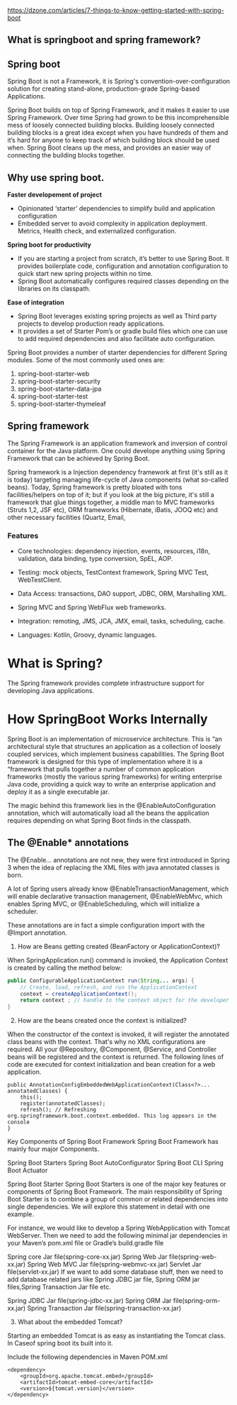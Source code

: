 https://dzone.com/articles/7-things-to-know-getting-started-with-spring-boot

## What is springboot and spring framework?


## Spring boot
Spring Boot is not a Framework, it is Spring's convention-over-configuration solution for creating stand-alone, production-grade Spring-based Applications.

Spring Boot builds on top of Spring Framework, and it makes it easier to use Spring Framework. Over time Spring had grown to be this incomprehensible mess of loosely connected building blocks. Building loosely connected building blocks is a great idea except when you have hundreds of them and it’s hard for anyone to keep track of which building block should be used when. Spring Boot cleans up the mess, and provides an easier way of connecting the building blocks together.

## Why use spring boot.

**Faster developement of project**

* Opinionated ‘starter’ dependencies to simplify build and application configuration
* Embedded server to avoid complexity in application deployment. Metrics, Health check, and externalized configuration.

**Spring boot for productivity** 
* If you are starting a project from scratch, it’s better to use Spring Boot. It provides boilerplate code, configuration and annotation configuration to quick start new spring projects within no time. 
* Spring Boot automatically configures required classes depending on the libraries on its classpath.

**Ease of integration** 
* Spring Boot leverages existing spring projects as well as Third party projects to develop production ready applications. 
* It provides a set of Starter Pom’s or gradle build files which one can use to add required dependencies and also facilitate auto configuration.

Spring Boot provides a number of starter dependencies for different Spring modules. Some of the most commonly used ones are:

1. spring-boot-starter-web
2. spring-boot-starter-security
3. spring-boot-starter-data-jpa
4. spring-boot-starter-test
5. spring-boot-starter-thymeleaf


## Spring framework
The Spring Framework is an application framework and inversion of control container for the Java platform.
One could develope anything using Spring Framework that can be achieved by Spring Boot.

Spring framework is a Injection dependency framework at first (it's still as it is today) targeting managing life-cycle of Java components (what so-called beans). Today, Spring framework is pretty bloated with tons facilities/helpers on top of it; but if you look at the big picture, it's still a framework that glue things together, a middle man to MVC frameworks (Struts 1,2, JSF etc), ORM frameworks (Hibernate, iBatis, JOOQ etc) and other necessary facilities (Quartz, Email, 

### Features
* Core technologies: dependency injection, events, resources, i18n, validation, data binding, type conversion, SpEL, AOP.

* Testing: mock objects, TestContext framework, Spring MVC Test, WebTestClient.

* Data Access: transactions, DAO support, JDBC, ORM, Marshalling XML.

* Spring MVC and Spring WebFlux web frameworks.

* Integration: remoting, JMS, JCA, JMX, email, tasks, scheduling, cache.

* Languages: Kotlin, Groovy, dynamic languages.




# What is Spring?

The Spring framework provides complete infrastructure support for developing Java applications.

# How SpringBoot Works Internally

Spring Boot is an implementation of microservice architecture. This is “an architectural style that structures an application as a collection of loosely coupled services, which implement business capabilities.
The Spring Boot framework is designed for this type of implementation where it is a “framework that pulls together a number of common application frameworks (mostly the various spring frameworks) for writing enterprise Java code, providing a quick way to write an enterprise application and deploy it as a single executable jar. 



The magic behind this framework lies in the @EnableAutoConfiguration annotation, which will automatically load all the beans the application requires depending on what Spring Boot finds in the classpath.

## The @Enable* annotations

The @Enable... annotations are not new, they were first introduced in Spring 3 when the idea of replacing the XML files with java annotated classes is born.

A lot of Spring users already know @EnableTransactionManagement, which will enable declarative transaction management, @EnableWebMvc, which enables Spring MVC, or @EnableScheduling, which will initialize a scheduler.

These annotations are in fact a simple configuration import with the @Import annotation.


1. How are Beans getting created (BeanFactory or ApplicationContext)?

When SpringApplication.run() command is invoked, the Application Context is created by calling the method below:

```java
public ConfigurableApplicationContext run(String... args) { 
    // Create, load, refresh, and run the ApplicationContext
    context = createApplicationContext();            
    return context ; // handle to the context object for the developer
}
```


2. How are the beans created once the context is initialized?

When the constructor of the context is invoked, it will register the annotated class beans with the context. That's why no XML configurations are required. All your @Repository, @Component, @Service, and Controller beans will be registered and the context is returned. The following lines of code are executed for context initialization and bean creation for a web application.

```
public AnnotationConfigEmbeddedWebApplicationContext(Class<?>... annotatedClasses) {
    this();
    register(annotatedClasses);
    refresh(); // Refreshing org.springframework.boot.context.embedded. This log appears in the console
}
```


Key Components of Spring Boot Framework
Spring Boot Framework has mainly four major Components.

Spring Boot Starters
Spring Boot AutoConfigurator
Spring Boot CLI
Spring Boot Actuator




Spring Boot Starter
Spring Boot Starters is one of the major key features or components of Spring Boot Framework. The main responsibility of Spring Boot Starter is to combine a group of common or related dependencies into single dependencies. We will explore this statement in detail with one example.

For instance, we would like to develop a Spring WebApplication with Tomcat WebServer. Then we need to add the following minimal jar dependencies in your Maven’s pom.xml file or Gradle’s build.gradle file

Spring core Jar file(spring-core-xx.jar)
Spring Web Jar file(spring-web-xx.jar)
Spring Web MVC Jar file(spring-webmvc-xx.jar)
Servlet Jar file(servlet-xx.jar)
If we want to add some database stuff, then we need to add database related jars like Spring JDBC jar file, Spring ORM jar files,Spring Transaction Jar file etc.

Spring JDBC Jar file(spring-jdbc-xx.jar)
Spring ORM Jar file(spring-orm-xx.jar)
Spring Transaction Jar file(spring-transaction-xx.jar)

3. What about the embedded Tomcat?

Starting an embedded Tomcat is as easy as instantiating the Tomcat class. In Caseof spring boot its built into it.


Include the following dependencies in Maven  POM.xml


```
<dependency>
    <groupId>org.apache.tomcat.embed</groupId>
    <artifactId>tomcat-embed-core</artifactId>
    <version>${tomcat.version}</version>
</dependency>
```
